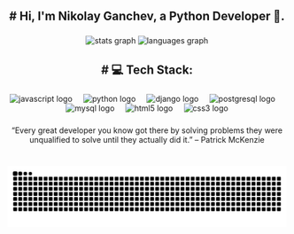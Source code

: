 <h2 align="center"># Hi, I'm Nikolay Ganchev, a Python Developer 👋.</h2>

###

<div align="center">
  <img src="https://github-readme-stats.vercel.app/api?username=ganchev-sof&hide_title=false&hide_rank=false&show_icons=true&include_all_commits=true&count_private=true&disable_animations=false&theme=dracula&locale=en&hide_border=false" height="150" width="400"  alt="stats graph"  />
  <img src="https://github-readme-stats.vercel.app/api/top-langs?username=ganchev-sof&locale=en&hide_title=false&layout=compact&card_width=320&langs_count=5&theme=dracula&hide_border=false" height="150" alt="languages graph"  />
</div>

###

<h2 align="center"># 💻 Tech Stack:</h2>

###

<div align="center">
  <img src="https://img.shields.io/badge/JavaScript-F7DF1E?logo=javascript&logoColor=black&style=for-the-badge" height="30" alt="javascript logo"  />
  <img width="12" />
  <img src="https://img.shields.io/badge/Python-3776AB?logo=python&logoColor=white&style=for-the-badge" height="30" alt="python logo"  />
  <img width="12" />
  <img src="https://img.shields.io/badge/Django-092E20?logo=django&logoColor=white&style=for-the-badge" height="30" alt="django logo"  />
  <img width="12" />
  <img src="https://img.shields.io/badge/PostgreSQL-4169E1?logo=postgresql&logoColor=white&style=for-the-badge" height="30" alt="postgresql logo"  />
  <img width="12" />
  <img src="https://img.shields.io/badge/MySQL-4479A1?logo=mysql&logoColor=white&style=for-the-badge" height="30" alt="mysql logo"  />
  <img width="12" />
  <img src="https://img.shields.io/badge/HTML5-E34F26?logo=html5&logoColor=white&style=for-the-badge" height="30" alt="html5 logo"  />
  <img width="12" />
  <img src="https://img.shields.io/badge/CSS3-1572B6?logo=css3&logoColor=white&style=for-the-badge" height="30" alt="css3 logo"  />
</div>

###

<p align="center">“Every great developer you know got there by solving problems they were unqualified to solve until they actually did it.” – Patrick McKenzie</p>

###

<br clear="both">

<picture>
  <source media="(prefers-color-scheme: dark)" srcset="https://raw.githubusercontent.com/ganchev-sof/ganchev-sof/output/github-snake-dark.svg" />
  <source media="(prefers-color-scheme: light)" srcset="https://raw.githubusercontent.com/ganchev-sof/ganchev-sof/output/github-snake.svg" />
  <img alt="github-snake" src="https://raw.githubusercontent.com/ganchev-sof/ganchev-sof/output/github-snake.svg" />
</picture>

###
